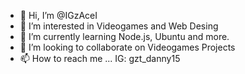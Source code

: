 - 👋 Hi, I’m @IGzAceI
- 👀 I’m interested in Videogames and Web Desing
- 🌱 I’m currently learning Node.js, Ubuntu and more.
- 💞️ I’m looking to collaborate on Videogames Projects
- 📫 How to reach me ... IG: gzt_danny15
